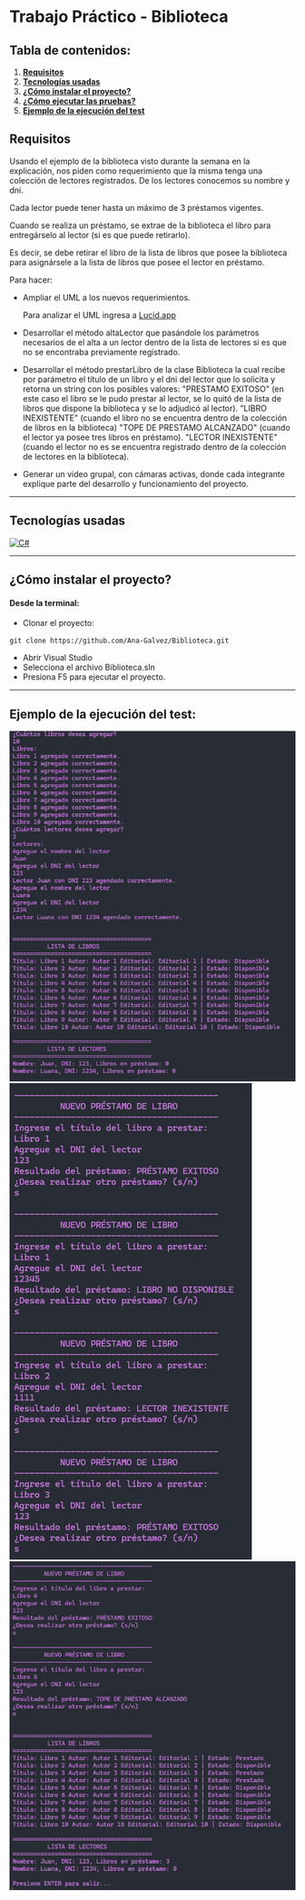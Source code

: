 # Trabajo Práctico - Biblioteca

## Tabla de contenidos:

1. **[Requisitos](#Requisitos)**
1. **[Tecnologías usadas](#tecnologías-usadas)**
1. **[¿Cómo instalar el proyecto?](#cómo-instalar-el-proyecto)**
1. **[¿Cómo ejecutar las pruebas?](#cómo-ejecutar-las-pruebas)**
1. **[Ejemplo de la ejecución del test](#Ejemplo-de-la-ejecución-del-test)**

## **Requisitos** <br/>
Usando el ejemplo de la biblioteca  visto durante la semana en la explicación, nos piden como requerimiento que la misma tenga una colección de lectores registrados. De los lectores conocemos su nombre y dni.

Cada lector puede tener hasta un máximo de 3 préstamos vigentes.

Cuando se realiza un préstamo, se extrae de la biblioteca el libro para entregárselo al lector (si es que puede retirarlo).

Es decir, se debe retirar el libro de la lista de libros que posee la biblioteca para asignársele a la lista de libros que posee el lector en préstamo.

Para hacer:
- Ampliar el UML a los nuevos requerimientos.

  Para analizar el UML ingresa a <a href="https://lucid.app/lucidchart/68529457-3976-476f-9b9f-024578fb2d10/edit?viewport_loc=-671%2C508%2C2556%2C1209%2C0_0&invitationId=inv_44012138-c97f-4d2f-bb6b-f86bd7208a4c" target="_blank">Lucid.app</a>
  
- Desarrollar el método altaLector que pasándole los parámetros necesarios de el alta a un lector dentro de la lista de lectores si es que no se encontraba previamente registrado.

- Desarrollar el método prestarLibro de la clase Biblioteca la cual recibe por parámetro el título de un libro y el dni del lector que lo solicita y retorna un string con los posibles valores:
"PRESTAMO EXITOSO" (en este caso el libro se le pudo prestar al lector, se lo quitó de la lista de libros que dispone la biblioteca y se lo adjudicó al lector).
"LIBRO INEXISTENTE" (cuando el libro no se encuentra dentro de la colección de libros en la biblioteca)
"TOPE DE PRESTAMO ALCANZADO" (cuando el lector ya posee tres libros en préstamo).
"LECTOR INEXISTENTE" (cuando el lector no es se encuentra registrado dentro de la colección de lectores en la biblioteca).

- Generar un video grupal, con cámaras activas, donde cada integrante explique parte del desarrollo y funcionamiento del proyecto.

***

## Tecnologías usadas

<p align="left">
<!–– C#––>
<a href="https://learn.microsoft.com/es-es/dotnet/csharp/" target="_blank" data-bs-toggle="tooltip" title="C#"> <img src="https://img.shields.io/badge/C%23-239120?style=for-the-badge&logo=csharp&logoColor=white" alt="C#"/> </a>
 </p>

 ***

## ¿Cómo instalar el proyecto?

#### Desde la terminal:

- Clonar el proyecto:
````
git clone https://github.com/Ana-Galvez/Biblioteca.git
````

- Abrir Visual Studio
- Selecciona el archivo Biblioteca.sln
- Presiona F5 para ejecutar el proyecto.
***

## Ejemplo de la ejecución del test:

![Test](./assets/test.png)
![Test](./assets/test2.png)
![Test](./assets/test1.png)

